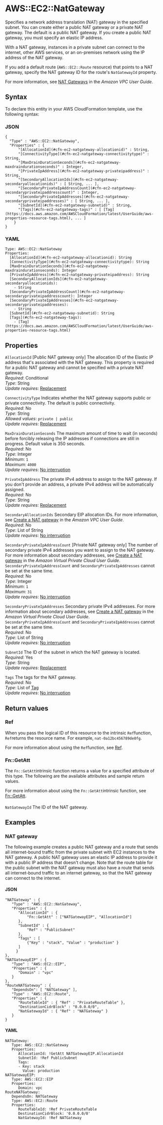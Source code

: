 # AWS::EC2::NatGateway<a name="aws-resource-ec2-natgateway"></a>

Specifies a network address translation \(NAT\) gateway in the specified subnet\. You can create either a public NAT gateway or a private NAT gateway\. The default is a public NAT gateway\. If you create a public NAT gateway, you must specify an elastic IP address\.

With a NAT gateway, instances in a private subnet can connect to the internet, other AWS services, or an on\-premises network using the IP address of the NAT gateway\.

If you add a default route \(`AWS::EC2::Route` resource\) that points to a NAT gateway, specify the NAT gateway ID for the route's `NatGatewayId` property\.

For more information, see [NAT Gateways](https://docs.aws.amazon.com/vpc/latest/userguide/vpc-nat-gateway.html) in the *Amazon VPC User Guide*\.

## Syntax<a name="aws-resource-ec2-natgateway-syntax"></a>

To declare this entity in your AWS CloudFormation template, use the following syntax:

### JSON<a name="aws-resource-ec2-natgateway-syntax.json"></a>

```
{
  "Type" : "AWS::EC2::NatGateway",
  "Properties" : {
      "[AllocationId](#cfn-ec2-natgateway-allocationid)" : String,
      "[ConnectivityType](#cfn-ec2-natgateway-connectivitytype)" : String,
      "[MaxDrainDurationSeconds](#cfn-ec2-natgateway-maxdraindurationseconds)" : Integer,
      "[PrivateIpAddress](#cfn-ec2-natgateway-privateipaddress)" : String,
      "[SecondaryAllocationIds](#cfn-ec2-natgateway-secondaryallocationids)" : [ String, ... ],
      "[SecondaryPrivateIpAddressCount](#cfn-ec2-natgateway-secondaryprivateipaddresscount)" : Integer,
      "[SecondaryPrivateIpAddresses](#cfn-ec2-natgateway-secondaryprivateipaddresses)" : [ String, ... ],
      "[SubnetId](#cfn-ec2-natgateway-subnetid)" : String,
      "[Tags](#cfn-ec2-natgateway-tags)" : [ [Tag](https://docs.aws.amazon.com/AWSCloudFormation/latest/UserGuide/aws-properties-resource-tags.html), ... ]
    }
}
```

### YAML<a name="aws-resource-ec2-natgateway-syntax.yaml"></a>

```
Type: AWS::EC2::NatGateway
Properties: 
  [AllocationId](#cfn-ec2-natgateway-allocationid): String
  [ConnectivityType](#cfn-ec2-natgateway-connectivitytype): String
  [MaxDrainDurationSeconds](#cfn-ec2-natgateway-maxdraindurationseconds): Integer
  [PrivateIpAddress](#cfn-ec2-natgateway-privateipaddress): String
  [SecondaryAllocationIds](#cfn-ec2-natgateway-secondaryallocationids): 
    - String
  [SecondaryPrivateIpAddressCount](#cfn-ec2-natgateway-secondaryprivateipaddresscount): Integer
  [SecondaryPrivateIpAddresses](#cfn-ec2-natgateway-secondaryprivateipaddresses): 
    - String
  [SubnetId](#cfn-ec2-natgateway-subnetid): String
  [Tags](#cfn-ec2-natgateway-tags): 
    - [Tag](https://docs.aws.amazon.com/AWSCloudFormation/latest/UserGuide/aws-properties-resource-tags.html)
```

## Properties<a name="aws-resource-ec2-natgateway-properties"></a>

`AllocationId`  <a name="cfn-ec2-natgateway-allocationid"></a>
\[Public NAT gateway only\] The allocation ID of the Elastic IP address that's associated with the NAT gateway\. This property is required for a public NAT gateway and cannot be specified with a private NAT gateway\.  
*Required*: Conditional  
*Type*: String  
*Update requires*: [Replacement](https://docs.aws.amazon.com/AWSCloudFormation/latest/UserGuide/using-cfn-updating-stacks-update-behaviors.html#update-replacement)

`ConnectivityType`  <a name="cfn-ec2-natgateway-connectivitytype"></a>
Indicates whether the NAT gateway supports public or private connectivity\. The default is public connectivity\.  
*Required*: No  
*Type*: String  
*Allowed values*: `private | public`  
*Update requires*: [Replacement](https://docs.aws.amazon.com/AWSCloudFormation/latest/UserGuide/using-cfn-updating-stacks-update-behaviors.html#update-replacement)

`MaxDrainDurationSeconds`  <a name="cfn-ec2-natgateway-maxdraindurationseconds"></a>
The maximum amount of time to wait \(in seconds\) before forcibly releasing the IP addresses if connections are still in progress\. Default value is 350 seconds\.  
*Required*: No  
*Type*: Integer  
*Minimum*: `1`  
*Maximum*: `4000`  
*Update requires*: [No interruption](https://docs.aws.amazon.com/AWSCloudFormation/latest/UserGuide/using-cfn-updating-stacks-update-behaviors.html#update-no-interrupt)

`PrivateIpAddress`  <a name="cfn-ec2-natgateway-privateipaddress"></a>
The private IPv4 address to assign to the NAT gateway\. If you don't provide an address, a private IPv4 address will be automatically assigned\.  
*Required*: No  
*Type*: String  
*Update requires*: [Replacement](https://docs.aws.amazon.com/AWSCloudFormation/latest/UserGuide/using-cfn-updating-stacks-update-behaviors.html#update-replacement)

`SecondaryAllocationIds`  <a name="cfn-ec2-natgateway-secondaryallocationids"></a>
Secondary EIP allocation IDs\. For more information, see [Create a NAT gateway](https://docs.aws.amazon.com/vpc/latest/userguide/vpc-nat-gateway.html#nat-gateway-creating) in the *Amazon VPC User Guide*\.  
*Required*: No  
*Type*: List of String  
*Update requires*: [No interruption](https://docs.aws.amazon.com/AWSCloudFormation/latest/UserGuide/using-cfn-updating-stacks-update-behaviors.html#update-no-interrupt)

`SecondaryPrivateIpAddressCount`  <a name="cfn-ec2-natgateway-secondaryprivateipaddresscount"></a>
\[Private NAT gateway only\] The number of secondary private IPv4 addresses you want to assign to the NAT gateway\. For more information about secondary addresses, see [Create a NAT gateway](https://docs.aws.amazon.com/vpc/latest/userguide/vpc-nat-gateway.html#nat-gateway-creating) in the *Amazon Virtual Private Cloud User Guide*\.  
`SecondaryPrivateIpAddressCount` and `SecondaryPrivateIpAddresses` cannot be set at the same time\.  
*Required*: No  
*Type*: Integer  
*Minimum*: `1`  
*Maximum*: `31`  
*Update requires*: [No interruption](https://docs.aws.amazon.com/AWSCloudFormation/latest/UserGuide/using-cfn-updating-stacks-update-behaviors.html#update-no-interrupt)

`SecondaryPrivateIpAddresses`  <a name="cfn-ec2-natgateway-secondaryprivateipaddresses"></a>
Secondary private IPv4 addresses\. For more information about secondary addresses, see [Create a NAT gateway](https://docs.aws.amazon.com/vpc/latest/userguide/vpc-nat-gateway.html#nat-gateway-creating) in the *Amazon Virtual Private Cloud User Guide*\.  
`SecondaryPrivateIpAddressCount` and `SecondaryPrivateIpAddresses` cannot be set at the same time\.  
*Required*: No  
*Type*: List of String  
*Update requires*: [No interruption](https://docs.aws.amazon.com/AWSCloudFormation/latest/UserGuide/using-cfn-updating-stacks-update-behaviors.html#update-no-interrupt)

`SubnetId`  <a name="cfn-ec2-natgateway-subnetid"></a>
The ID of the subnet in which the NAT gateway is located\.  
*Required*: Yes  
*Type*: String  
*Update requires*: [Replacement](https://docs.aws.amazon.com/AWSCloudFormation/latest/UserGuide/using-cfn-updating-stacks-update-behaviors.html#update-replacement)

`Tags`  <a name="cfn-ec2-natgateway-tags"></a>
The tags for the NAT gateway\.  
*Required*: No  
*Type*: List of [Tag](https://docs.aws.amazon.com/AWSCloudFormation/latest/UserGuide/aws-properties-resource-tags.html)  
*Update requires*: [No interruption](https://docs.aws.amazon.com/AWSCloudFormation/latest/UserGuide/using-cfn-updating-stacks-update-behaviors.html#update-no-interrupt)

## Return values<a name="aws-resource-ec2-natgateway-return-values"></a>

### Ref<a name="aws-resource-ec2-natgateway-return-values-ref"></a>

When you pass the logical ID of this resource to the intrinsic `Ref`function, `Ref`returns the resource name\. For example, `nat-0a12bc456789de0fg`\.

For more information about using the `Ref`function, see [Ref](https://docs.aws.amazon.com/AWSCloudFormation/latest/UserGuide/intrinsic-function-reference-ref.html)\.

### Fn::GetAtt<a name="aws-resource-ec2-natgateway-return-values-fn--getatt"></a>

The `Fn::GetAtt`intrinsic function returns a value for a specified attribute of this type\. The following are the available attributes and sample return values\.

For more information about using the `Fn::GetAtt`intrinsic function, see [Fn::GetAtt](https://docs.aws.amazon.com/AWSCloudFormation/latest/UserGuide/intrinsic-function-reference-getatt.html)\.

#### <a name="aws-resource-ec2-natgateway-return-values-fn--getatt-fn--getatt"></a>

`NatGatewayId`  <a name="NatGatewayId-fn::getatt"></a>
The ID of the NAT gateway\.

## Examples<a name="aws-resource-ec2-natgateway--examples"></a>



### NAT gateway<a name="aws-resource-ec2-natgateway--examples--NAT_gateway"></a>

The following example creates a public NAT gateway and a route that sends all internet\-bound traffic from the private subnet with EC2 instances to the NAT gateway\. A public NAT gateway uses an elastic IP address to provide it with a public IP address that doesn't change\. Note that the route table for the public subnet with the NAT gateway must also have a route that sends all internet\-bound traffic to an internet gateway, so that the NAT gateway can connect to the internet\.

#### JSON<a name="aws-resource-ec2-natgateway--examples--NAT_gateway--json"></a>

```
"NATGateway" : {
   "Type" : "AWS::EC2::NatGateway",
   "Properties" : {
      "AllocationId" : { 
          "Fn::GetAtt" : ["NATGatewayEIP", "AllocationId"] 
      },
      "SubnetId" : { 
          "Ref" : "PublicSubnet" 
      },
      "Tags" : [ 
          {"Key" : "stack", "Value" : "production" } 
      ]
     }
},
"NATGatewayEIP" : {
   "Type" : "AWS::EC2::EIP",
   "Properties" : {
      "Domain" : "vpc"
   }
},
"RouteNATGateway" : {
   "DependsOn": [ "NATGateway" ],
   "Type" : "AWS::EC2::Route",
   "Properties" : {
      "RouteTableId" : { "Ref" : "PrivateRouteTable" },
      "DestinationCidrBlock" : "0.0.0.0/0",
      "NatGatewayId" : { "Ref" : "NATGateway" }
   }
}
```

#### YAML<a name="aws-resource-ec2-natgateway--examples--NAT_gateway--yaml"></a>

```
NATGateway:
   Type: AWS::EC2::NatGateway
   Properties:
      AllocationId: !GetAtt NATGatewayEIP.AllocationId
      SubnetId: !Ref PublicSubnet
      Tags:
      - Key: stack
        Value: production
NATGatewayEIP:
   Type: AWS::EC2::EIP
   Properties:
      Domain: vpc
RouteNATGateway:
   DependsOn: NATGateway
   Type: AWS::EC2::Route
   Properties:
      RouteTableId: !Ref PrivateRouteTable
      DestinationCidrBlock: '0.0.0.0/0'
      NatGatewayId: !Ref NATGateway
```